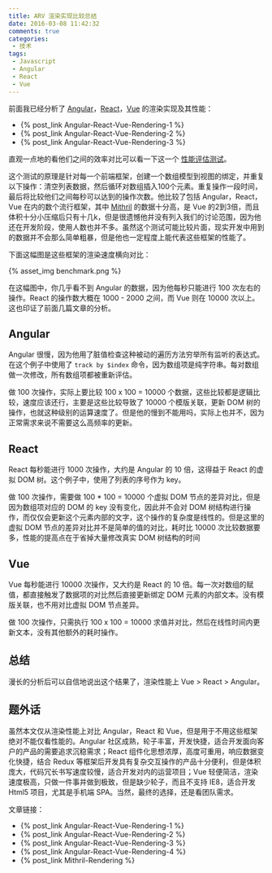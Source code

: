 ```yaml
---
title: ARV 渲染实现比较总结
date: 2016-03-08 11:42:32
comments: true
categories:
 - 技术
tags:
 - Javascript
 - Angular
 - React
 - Vue
---
```


前面我已经分析了 [Angular][1]，[React][2]，[Vue][3] 的渲染实现及其性能：
 - {% post_link Angular-React-Vue-Rendering-1 %}
 - {% post_link Angular-React-Vue-Rendering-2 %}
 - {% post_link Angular-React-Vue-Rendering-3 %}

直观一点地的看他们之间的效率对比可以看一下这一个 [性能评估测试](http://jsperf.com/angular-vs-knockout-vs-ember/842)。

<!--more-->

这个测试的原理是针对每一个前端框架，创建一个数组模型到视图的绑定，并重复以下操作：清空列表数据，然后循环对数组插入100个元素。重复操作一段时间，最后将比较他们之间每秒可以达到的操作次数。他比较了包括 Angular，React，Vue 在内的数个流行框架，其中 [Mithril][7] 的数据十分高，是 Vue 的2到3倍，而且体积十分小压缩后只有十几k，但是很遗憾他并没有列入我们的讨论范围，因为他还在开发阶段，使用人数也并不多。虽然这个测试可能比较片面，现实开发中用到的数据并不会那么简单粗暴，但是他也一定程度上能代表这些框架的性能了。

下面这幅图是这些框架的渲染速度横向对比：

{% asset_img benchmark.png %}

在这幅图中，你几乎看不到 Angular 的数据，因为他每秒只能进行 100 次左右的操作。React 的操作数大概在 1000 - 2000 之间，而 Vue 则在 10000 次以上。这也印证了前面几篇文章的分析。

## Angular

Angular 很慢，因为他用了脏值检查这种被动的遍历方法穷举所有监听的表达式。在这个例子中使用了 `track by $index` 命令，因为数组项是纯字符串。每对数组做一次修改，所有数组项都被重新评估。

做 100 次操作，实际上要比较 100 x 100 = 10000 个数据，这些比较都是逻辑比较，速度应该还行，主要是这些比较导致了 10000 个模版关联，更新 DOM 树的操作，也就这种级别的运算速度了。但是他的慢到不能用吗，实际上也并不，因为正常需求来说不需要这么高频率的更新。

## React

React 每秒能进行 1000 次操作，大约是 Angular 的 10 倍，这得益于 React 的虚拟 DOM 树。这个例子中，使用了列表的序号作为 key。

做 100 次操作，需要做 100 * 100 = 10000 个虚拟 DOM 节点的差异对比，但是因为数组项对应的 DOM 的 key 没有变化，因此并不会对 DOM 树结构进行操作，而仅仅会更新这个元素内部的文字，这个操作的复杂度是线性的。但是这里的虚拟 DOM 节点的差异对比并不是简单的值的对比，耗时比 10000 次比较数据要多，性能的提高点在于省掉大量修改真实 DOM 树结构的时间

## Vue

Vue 每秒能进行 10000 次操作，又大约是 React 的 10 倍。每一次对数组的赋值，都直接触发了数据项的对比然后直接更新绑定 DOM 元素的内部文本。没有模版关联，也不用对比虚拟 DOM 节点差异。

做 100 次操作，只需执行 100 x 100 = 10000 求值并对比，然后在线性时间内更新文本，没有其他额外的耗时操作。

## 总结

漫长的分析后可以自信地说出这个结果了，渲染性能上 Vue > React > Angular。

## 题外话

虽然本文仅从渲染性能上对比 Angular，React 和 Vue，但是用于不用这些框架绝对不能仅看性能的。Angular 社区成熟，轮子丰富，开发快捷，适合开发面向客户的产品的需要追求沉稳需求；React 组件化思想浓厚，高度可重用，响应数据变化快捷，结合 Redux 等框架后开发具有复杂交互操作的产品十分便利，但是体积庞大，代码冗长书写速度较慢，适合开发对内的运营项目；Vue 轻便简洁，渲染速度极高，只做一件事并做到极致，但是缺少轮子，而且不支持 IE8，适合开发 Html5 项目，尤其是手机端 SPA。当然，最终的选择，还是看团队需求。

文章链接：
 - {% post_link Angular-React-Vue-Rendering-1 %}
 - {% post_link Angular-React-Vue-Rendering-2 %}
 - {% post_link Angular-React-Vue-Rendering-3 %}
 - {% post_link Angular-React-Vue-Rendering-4 %}
 - {% post_link Mithril-Rendering %}

[1]: https://angular.io
[2]: https://facebook.github.io/react
[3]: http://vuejs.org/
[4]: https://www.polymer-project.org/1.0/
[5]: https://facebook.github.io/immutable-js/
[6]: https://github.com/magnumjs/mag.js/
[7]: http://mithril.js.org/
